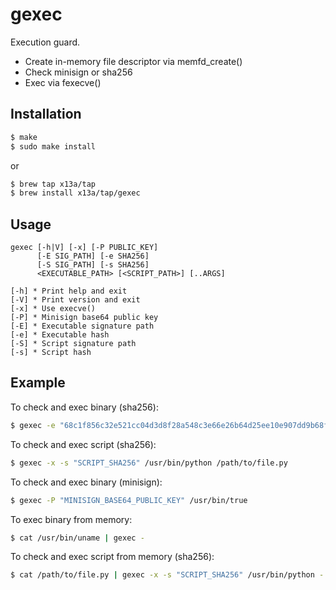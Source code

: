 # gexec

Execution guard.

- Create in-memory file descriptor via memfd_create()
- Check minisign or sha256
- Exec via fexecve()

## Installation
```sh
$ make
$ sudo make install
```
or
```sh
$ brew tap x13a/tap
$ brew install x13a/tap/gexec
```

## Usage
```text
gexec [-h|V] [-x] [-P PUBLIC_KEY]
      [-E SIG_PATH] [-e SHA256]
      [-S SIG_PATH] [-s SHA256]
      <EXECUTABLE_PATH> [<SCRIPT_PATH>] [..ARGS]

[-h] * Print help and exit
[-V] * Print version and exit
[-x] * Use execve()
[-P] * Minisign base64 public key
[-E] * Executable signature path
[-e] * Executable hash
[-S] * Script signature path
[-s] * Script hash
```

## Example

To check and exec binary (sha256):
```sh
$ gexec -e "68c1f856c32e521cc04d3d8f28a548c3e66e26b64d25ee10e907dd9b68fdc1c9" /usr/bin/uname -a
```

To check and exec script (sha256):
```sh
$ gexec -x -s "SCRIPT_SHA256" /usr/bin/python /path/to/file.py
```

To check and exec binary (minisign):
```sh
$ gexec -P "MINISIGN_BASE64_PUBLIC_KEY" /usr/bin/true
```

To exec binary from memory:
```sh
$ cat /usr/bin/uname | gexec -
```

To check and exec script from memory (sha256):
```sh
$ cat /path/to/file.py | gexec -x -s "SCRIPT_SHA256" /usr/bin/python -
```
